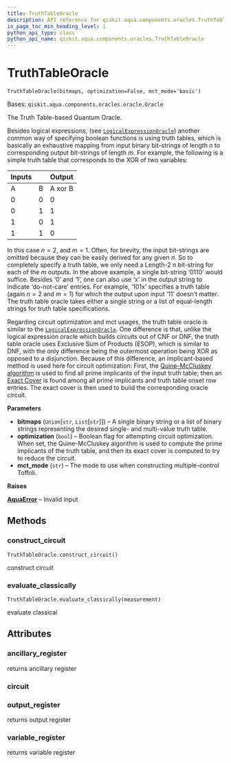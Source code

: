 ```yaml
---
title: TruthTableOracle
description: API reference for qiskit.aqua.components.oracles.TruthTableOracle
in_page_toc_min_heading_level: 1
python_api_type: class
python_api_name: qiskit.aqua.components.oracles.TruthTableOracle
---
```


# TruthTableOracle

<span id="qiskit.aqua.components.oracles.TruthTableOracle" />

`TruthTableOracle(bitmaps, optimization=False, mct_mode='basic')`

Bases: `qiskit.aqua.components.oracles.oracle.Oracle`

The Truth Table-based Quantum Oracle.

Besides logical expressions, (see [`LogicalExpressionOracle`](qiskit.aqua.components.oracles.LogicalExpressionOracle "qiskit.aqua.components.oracles.LogicalExpressionOracle")) another common way of specifying boolean functions is using truth tables, which is basically an exhaustive mapping from input binary bit-strings of length $n$ to corresponding output bit-strings of length $m$. For example, the following is a simple truth table that corresponds to the XOR of two variables:

| Inputs |   | Output  |
| ------ | - | ------- |
| A      | B | A xor B |
| 0      | 0 | 0       |
| 0      | 1 | 1       |
| 1      | 0 | 1       |
| 1      | 1 | 0       |

In this case $n=2$, and $m=1$. Often, for brevity, the input bit-strings are omitted because they can be easily derived for any given $n$. So to completely specify a truth table, we only need a Length-2 n bit-string for each of the $m$ outputs. In the above example, a single bit-string ‘0110’ would suffice. Besides ‘0’ and ‘1’, one can also use ‘x’ in the output string to indicate ‘do-not-care’ entries. For example, ‘101x’ specifies a truth table (again $n=2$ and $m=1$) for which the output upon input ‘11’ doesn’t matter. The truth table oracle takes either a single string or a list of equal-length strings for truth table specifications.

Regarding circuit optimization and mct usages, the truth table oracle is similar to the [`LogicalExpressionOracle`](qiskit.aqua.components.oracles.LogicalExpressionOracle "qiskit.aqua.components.oracles.LogicalExpressionOracle"). One difference is that, unlike the logical expression oracle which builds circuits out of CNF or DNF, the truth table oracle uses Exclusive Sum of Products (ESOP), which is similar to DNF, with the only difference being the outermost operation being XOR as opposed to a disjunction. Because of this difference, an implicant-based method is used here for circuit optimization: First, the [Quine-McCluskey algorithm](https://en.wikipedia.org/wiki/Quine-McCluskey_algorithm) is used to find all prime implicants of the input truth table; then an [Exact Cover](https://en.wikipedia.org/wiki/Knuth%27s_Algorithm_X) is found among all prime implicants and truth table onset row entries. The exact cover is then used to build the corresponding oracle circuit.

**Parameters**

*   **bitmaps** (`Union`\[`str`, `List`\[`str`]]) – A single binary string or a list of binary strings representing the desired single- and multi-value truth table.
*   **optimization** (`bool`) – Boolean flag for attempting circuit optimization. When set, the Quine-McCluskey algorithm is used to compute the prime implicants of the truth table, and then its exact cover is computed to try to reduce the circuit.
*   **mct\_mode** (`str`) – The mode to use when constructing multiple-control Toffoli.

**Raises**

[**AquaError**](qiskit.aqua.AquaError "qiskit.aqua.AquaError") – Invalid input

## Methods

### construct\_circuit

<span id="qiskit.aqua.components.oracles.TruthTableOracle.construct_circuit" />

`TruthTableOracle.construct_circuit()`

construct circuit

### evaluate\_classically

<span id="qiskit.aqua.components.oracles.TruthTableOracle.evaluate_classically" />

`TruthTableOracle.evaluate_classically(measurement)`

evaluate classical

## Attributes

<span id="qiskit.aqua.components.oracles.TruthTableOracle.ancillary_register" />

### ancillary\_register

returns ancillary register

<span id="qiskit.aqua.components.oracles.TruthTableOracle.circuit" />

### circuit

<span id="qiskit.aqua.components.oracles.TruthTableOracle.output_register" />

### output\_register

returns output register

<span id="qiskit.aqua.components.oracles.TruthTableOracle.variable_register" />

### variable\_register

returns variable register

